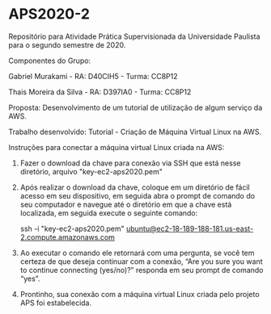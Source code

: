# APS2020-2
Repositório para Atividade Prática Supervisionada da Universidade Paulista para o segundo semestre de 2020.

Componentes do Grupo:

Gabriel Murakami - RA: D40CIH5 - Turma: CC8P12

Thais Moreira da Silva - RA: D397IA0 - Turma: CC8P12



Proposta: Desenvolvimento de um tutorial de utilização de algum serviço da AWS.

Trabalho desenvolvido: Tutorial - Criação de Máquina Virtual Linux na AWS. 

Instruções para conectar a máquina virtual Linux criada na AWS:

1. Fazer o download da chave para conexão via SSH que está nesse diretório, arquivo "key-ec2-aps2020.pem"

2. Após realizar o download da chave, coloque em um diretório de fácil acesso em seu dispositivo, em seguida abra o prompt de comando do seu computador e navegue até o diretório em que a chave está localizada, em seguida execute o seguinte comando:

      ssh -i "key-ec2-aps2020.pem" ubuntu@ec2-18-189-188-181.us-east-2.compute.amazonaws.com

3. Ao executar o comando ele retornará com uma pergunta, se você tem certeza de que deseja continuar com a conexão, “Are you sure you want to continue connecting (yes/no)?” responda em seu prompt de comando “yes”. 

4. Prontinho, sua conexão com a máquina virtual Linux criada pelo projeto APS foi estabelecida.
